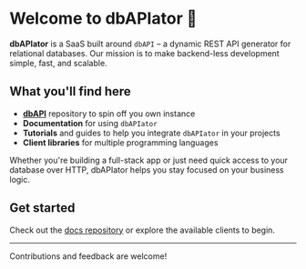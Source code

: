 # Welcome to dbAPIator 👋

**dbAPIator** is a SaaS built around `dbAPI` – a dynamic REST API generator for relational databases. Our mission is to make backend-less development simple, fast, and scalable.

## What you'll find here
- [**dbAPI**](https://github.com/dbAPIator/dbapi) repository to spin off you own instance
- **Documentation** for using `dbAPIator`
- **Tutorials** and guides to help you integrate `dbAPIator` in your projects
- **Client libraries** for multiple programming languages

Whether you're building a full-stack app or just need quick access to your database over HTTP, dbAPIator helps you stay focused on your business logic.

## Get started
Check out the [docs repository](https://github.com/dbAPIator/documentation) or explore the available clients to begin.

---

Contributions and feedback are welcome!

